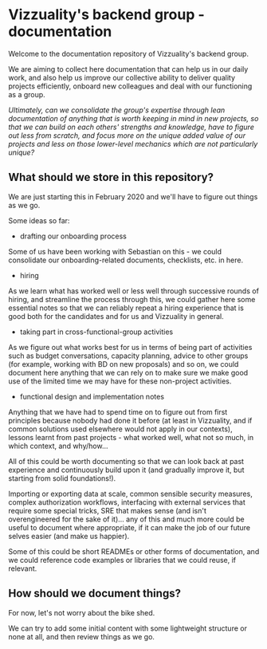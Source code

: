 # Vizzuality's backend group - documentation

Welcome to the documentation repository of Vizzuality's backend group.

We are aiming to collect here documentation that can help us in our daily work,
and also help us improve our collective ability to deliver quality projects
efficiently, onboard new colleagues and deal with our functioning as a group.

*Ultimately, can we consolidate the group's expertise through lean documentation
of anything that is worth keeping in mind in new projects, so that we can build
on each others' strengths and knowledge, have to figure out less from scratch,
and focus more on the unique added value of our projects and less on those
lower-level mechanics which are not particularly unique?*

## What should we store in this repository?

We are just starting this in February 2020 and we'll have to figure out things
as we go.

Some ideas so far:

* drafting our onboarding process

Some of us have been working with Sebastian on this - we could consolidate our
onboarding-related documents, checklists, etc. in here.

* hiring

As we learn what has worked well or less well through successive rounds of
hiring, and streamline the process through this, we could gather here some
essential notes so that we can reliably repeat a hiring experience that is good
both for the candidates and for us and Vizzuality in general.

* taking part in cross-functional-group activities

As we figure out what works best for us in terms of being part of activities
such as budget conversations, capacity planning, advice to other groups (for
example, working with BD on new proposals) and so on, we could document here
anything that we can rely on to make sure we make good use of the limited time
we may have for these non-project activities.

* functional design and implementation notes

Anything that we have had to spend time on to figure out from first principles
because nobody had done it before (at least in Vizzuality, and if common
solutions used elsewhere would not apply in our contexts), lessons learnt from
past projects - what worked well, what not so much, in which context, and
why/how...

All of this could be worth documenting so that we can look back at past
experience and continuously build upon it (and gradually improve it, but
starting from solid foundations!).

Importing or exporting data at scale, common sensible security measures, complex
authorization workflows, interfacing with external services that require some
special tricks, SRE that makes sense (and isn't overengineered for the sake of
it)... any of this and much more could be useful to document where appropriate,
if it can make the job of our future selves easier (and make us happier).

Some of this could be short READMEs or other forms of documentation, and we
could reference code examples or libraries that we could reuse, if relevant.

## How should we document things?

For now, let's not worry about the bike shed.

We can try to add some initial content with some lightweight structure or none
at all, and then review things as we go.
